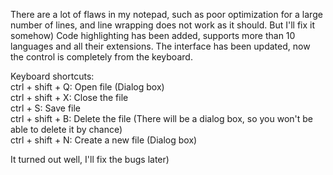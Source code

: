 There are a lot of flaws in my notepad, such as poor optimization for a large number of lines, and line wrapping does not work as it should. But I'll fix it somehow) Code highlighting has been added, supports more than 10 languages and all their extensions. The interface has been updated, now the control is completely from the keyboard. 

Keyboard shortcuts:\
ctrl + shift + Q: Open file (Dialog box)\
ctrl + shift + X: Close the file\
ctrl + S: Save file\
ctrl + shift + B: Delete the file (There will be a dialog box, so you won't be able to delete it by chance)\
ctrl + shift + N: Create a new file (Dialog box)

It turned out well, I'll fix the bugs later)
